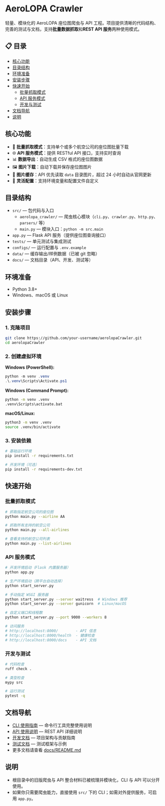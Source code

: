 # AeroLOPA Crawler

轻量、模块化的 AeroLOPA 座位图爬虫与 API 工程。项目提供清晰的代码结构、完善的测试与文档，支持**批量数据抓取**和**REST API 服务**两种使用模式。

## 📋 目录
- [核心功能](#核心功能)
- [目录结构](#目录结构)
- [环境准备](#环境准备)
- [安装步骤](#安装步骤)
- [快速开始](#快速开始)
  - [批量抓取模式](#批量抓取模式)
  - [API 服务模式](#api-服务模式)
  - [开发与测试](#开发与测试)
- [文档导航](#文档导航)
- [说明](#说明)

## 核心功能

- 🚀 **批量抓取模式**：支持单个或多个航空公司的座位图批量下载
- 🌐 **API 服务模式**：提供 RESTful API 接口，支持实时查询
- 📊 **数据导出**：自动生成 CSV 格式的座位图数据
- 🖼️ **图片下载**：自动下载并保存座位图图片
- 💾 **图片缓存**：API 优先读取 `data` 目录图片，超过 24 小时自动从官网更新
- 🔧 **灵活配置**：支持环境变量和配置文件自定义

## 目录结构

- `src/` — 包代码与入口  
  - `aerolopa_crawler/` — 爬虫核心模块（`cli.py`、`crawler.py`、`http.py`、`parsers/` 等）  
  - `main.py` — 模块入口：`python -m src.main`
- `app.py` — Flask API 服务（提供座位图查询接口）
- `tests/` — 单元测试与集成测试
- `configs/` — 运行配置与 `.env.example`
- `data/` — 缓存输出/样例数据（已被 git 忽略）
- `docs/` — 文档目录（API、开发、测试等）

## 环境准备

- Python 3.8+
- Windows、macOS 或 Linux

## 安装步骤

### 1. 克隆项目

```bash
git clone https://github.com/your-username/aerolopaCrawler.git
cd aerolopaCrawler
```

### 2. 创建虚拟环境

**Windows (PowerShell):**

```powershell
python -m venv .venv
.\.venv\Scripts\Activate.ps1
```

**Windows (Command Prompt):**

```cmd
python -m venv .venv
.venv\Scripts\activate.bat
```

**macOS/Linux:**

```bash
python3 -m venv .venv
source .venv/bin/activate
```

### 3. 安装依赖

```bash
# 基础运行环境
pip install -r requirements.txt

# 开发环境（可选）
pip install -r requirements-dev.txt
```

## 快速开始

### 批量抓取模式

```bash
# 抓取指定航空公司的座位图
python main.py --airline AA

# 抓取所有支持的航空公司
python main.py --all-airlines

# 查看支持的航空公司列表
python main.py --list-airlines
```

### API 服务模式

```bash
# 开发环境启动（Flask 内置服务器）
python app.py

# 生产环境启动（跨平台自动选择）
python start_server.py

# 手动指定 WSGI 服务器
python start_server.py --server waitress  # Windows 推荐
python start_server.py --server gunicorn  # Linux/macOS

# 自定义端口和线程数
python start_server.py --port 9000 --workers 8

# 访问服务
# http://localhost:8000/        - API 信息
# http://localhost:8000/health  - 健康检查
# http://localhost:8000/docs    - API 文档
```

### 开发与测试

```bash
# 代码检查
ruff check .

# 类型检查
mypy src

# 运行测试
pytest -q
```

## 文档导航

- [CLI 使用指南](docs/CLI_USAGE.md) — 命令行工具完整使用说明
- [API 使用说明](docs/API_USAGE.md) — REST API 详细说明
- [开发文档](docs/DEVELOPMENT.md) — 项目架构与贡献指南
- [测试文档](docs/TESTING.md) — 测试框架与示例
- 更多文档请查看 [docs/README.md](docs/README.md)

## 说明

- 根目录中的旧版爬虫与 API 整合材料已被梳理并模块化，CLI 与 API 可以分开使用。
- 如果你只需要爬虫能力，直接使用 `src/` 下的 CLI；如需对外提供服务，可启用 `app.py`。

